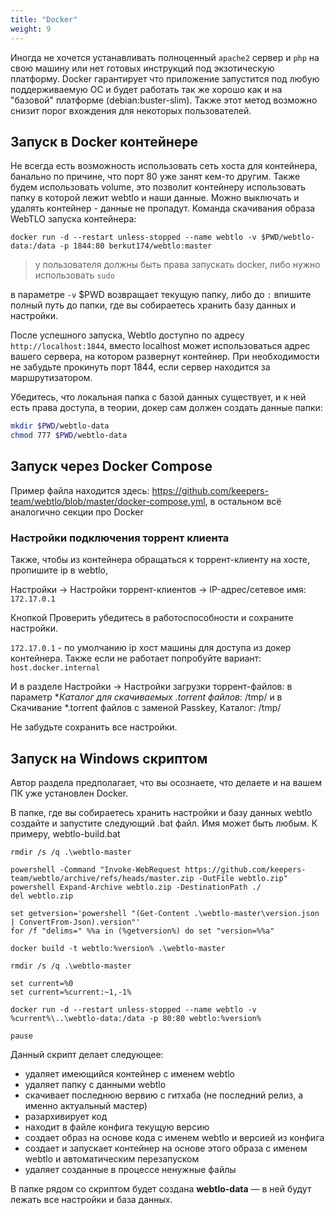 ```yaml
---
title: "Docker"
weight: 9
---
```


Иногда не хочется устанавливать полноценный `apache2` сервер и `php` на свою машину или нет готовых инструкций под
экзотическую платформу. Docker гарантирует что приложение запустится под любую поддерживаемую ОС и будет работать так же
хорошо как и на "базовой" платформе (debian:buster-slim). Также этот метод возможно снизит порог вхождения для некоторых
пользователей.

## Запуск в Docker контейнере


Не всегда есть возможность использовать сеть хоста для контейнера, банально по причине, что порт 80 уже занят кем-то
другим. Также будем использовать volume, это позволит контейнеру использовать папку в которой лежит webtlo и наши
данные. Можно выключать и удалять контейнер - данные не пропадут.
Команда скачивания образа WebTLO запуска контейнера:
```
docker run -d --restart unless-stopped --name webtlo -v $PWD/webtlo-data:/data -p 1844:80 berkut174/webtlo:master
```

> у пользователя должны быть права запускать docker, либо нужно использовать `sudo`

в параметре `-v` $PWD возвращает текущую папку, либо до `:` впишите полный путь до папки, где вы собираетесь хранить базу данных и настройки.

После успешного запуска, Webtlo доступно по адресу `http://localhost:1844`, вместо localhost может использоваться адрес вашего сервера, на
котором развернут контейнер. При необходимости не забудьте прокинуть порт 1844, если сервер находится за
маршрутизатором.

Убедитесь, что локальная папка с базой данных существует, и к ней есть права доступа, в теории, докер сам должен создать данные папки:

```bash
mkdir $PWD/webtlo-data
chmod 777 $PWD/webtlo-data
```

## Запуск через Docker Compose

Пример файла находится здесь: https://github.com/keepers-team/webtlo/blob/master/docker-compose.yml, в остальном всё аналогично секции про Docker

### Настройки подключения торрент клиента

Также, чтобы из контейнера обращаться к торрент-клиенту на хосте, пропишите ip в webtlo,

Настройки -> Настройки торрент-клиентов -> IP-адрес/сетевое имя: `172.17.0.1`

Кнопкой Проверить убедитесь в работоспособности и сохраните настройки.

`172.17.0.1` - по умолчанию ip хост машины для доступа из докер контейнера. Также если не работает попробуйте
вариант: `host.docker.internal`

И в разделе Настройки -> Настройки загрузки торрент-файлов:
в параметр **Каталог для скачиваемых *.torrent файлов**: /tmp/
и в Скачивание *.torrent файлов с заменой Passkey, Каталог: /tmp/

Не забудьте сохранить все настройки.

## Запуск на Windows скриптом

Автор раздела предполагает, что вы осознаете, что делаете и на вашем ПК уже установлен Docker.

В папке, где вы собираетесь хранить настройки и базу данных webtlo создайте и запустите следующий .bat файл. Имя может
быть любым. К примеру, webtlo-build.bat

```docker rm --force webtlo
rmdir /s /q .\webtlo-master

powershell -Command "Invoke-WebRequest https://github.com/keepers-team/webtlo/archive/refs/heads/master.zip -OutFile webtlo.zip"
powershell Expand-Archive webtlo.zip -DestinationPath ./
del webtlo.zip

set getversion='powershell "(Get-Content .\webtlo-master\version.json | ConvertFrom-Json).version"'
for /f "delims=" %%a in (%getversion%) do set "version=%%a"

docker build -t webtlo:%version% .\webtlo-master

rmdir /s /q .\webtlo-master

set current=%0
set current=%current:~1,-1%

docker run -d --restart unless-stopped --name webtlo -v %current%\..\webtlo-data:/data -p 80:80 webtlo:%version%

pause
```

Данный скрипт делает следующее:

* удаляет имеющийся контейнер с именем webtlo
* удаляет папку с данными webtlo
* скачивает последнюю вервию с гитхаба (не последний релиз, а именно актуальный мастер)
* разархивирует код
* находит в файле конфига текущую версию
* создает образ на основе кода с именем webtlo и версией из конфига
* создает и запускает контейнер на основе этого образа с именем webtlo и автоматическим перезапуском
* удаляет созданные в процессе ненужные файлы

В папке рядом со скриптом будет создана **webtlo-data** — в ней будут лежать все настройки и база данных.
